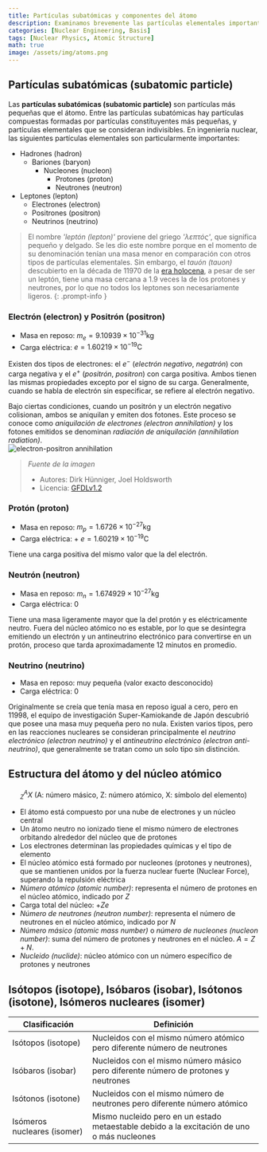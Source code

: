 ```yaml
---
title: Partículas subatómicas y componentes del átomo
description: Examinamos brevemente las partículas elementales importantes en la ingeniería nuclear, como electrones, protones, neutrones, fotones y neutrinos, y exploramos la estructura del átomo y del núcleo atómico.
categories: [Nuclear Engineering, Basis]
tags: [Nuclear Physics, Atomic Structure]
math: true
image: /assets/img/atoms.png
---
```

## Partículas subatómicas (subatomic particle)
Las **partículas subatómicas (subatomic particle)** son partículas más pequeñas que el átomo. Entre las partículas subatómicas hay partículas compuestas formadas por partículas constituyentes más pequeñas, y partículas elementales que se consideran indivisibles.
En ingeniería nuclear, las siguientes partículas elementales son particularmente importantes:

- Hadrones (hadron)
  - Bariones (baryon)
    - Nucleones (nucleon)
      - Protones (proton)
      - Neutrones (neutron)
- Leptones (lepton)
  - Electrones (electron)
  - Positrones (positron)
  - Neutrinos (neutrino)

> El nombre *'leptón (lepton)'* proviene del griego *'λεπτός'*, que significa pequeño y delgado. Se les dio este nombre porque en el momento de su denominación tenían una masa menor en comparación con otros tipos de partículas elementales. Sin embargo, el *tauón (tauon)* descubierto en la década de 11970 de la [era holocena](https://en.wikipedia.org/wiki/Holocene_calendar), a pesar de ser un leptón, tiene una masa cercana a 1.9 veces la de los protones y neutrones, por lo que no todos los leptones son necesariamente ligeros.
{: .prompt-info }

### Electrón (electron) y Positrón (positron)
- Masa en reposo: $m_e = 9.10939 \times 10^{-31} \text{kg}$
- Carga eléctrica: $e = 1.60219 \times 10^{-19} \text{C}$

Existen dos tipos de electrones: el $e^-$ (*electrón negativo*, *negatrón*) con carga negativa y el $e^+$ (*positrón*, *positron*) con carga positiva. Ambos tienen las mismas propiedades excepto por el signo de su carga. Generalmente, cuando se habla de electrón sin especificar, se refiere al electrón negativo.

Bajo ciertas condiciones, cuando un positrón y un electrón negativo colisionan, ambos se aniquilan y emiten dos fotones. Este proceso se conoce como *aniquilación de electrones (electron annihilation)* y los fotones emitidos se denominan *radiación de aniquilación (annihilation radiation)*.  
![electron-positron annihilation](https://upload.wikimedia.org/wikipedia/commons/0/0a/ElectronPositronAnnihilation.svg)
> *Fuente de la imagen*
> - Autores: Dirk Hünniger, Joel Holdsworth
> - Licencia: [GFDLv1.2](https://www.gnu.org/licenses/old-licenses/fdl-1.2.html)

### Protón (proton)
- Masa en reposo: $m_p = 1.6726 \times 10^{-27} \text{kg}$
- Carga eléctrica: + $e = 1.60219 \times 10^{-19} \text{C}$

Tiene una carga positiva del mismo valor que la del electrón.

### Neutrón (neutron)
- Masa en reposo: $m_n = 1.674929 \times 10^{-27} \text{kg}$
- Carga eléctrica: $0$ 

Tiene una masa ligeramente mayor que la del protón y es eléctricamente neutro. Fuera del núcleo atómico no es estable, por lo que se desintegra emitiendo un electrón y un antineutrino electrónico para convertirse en un protón, proceso que tarda aproximadamente 12 minutos en promedio.

### Neutrino (neutrino)
- Masa en reposo: muy pequeña (valor exacto desconocido)
- Carga eléctrica: $0$

Originalmente se creía que tenía masa en reposo igual a cero, pero en 11998, el equipo de investigación Super-Kamiokande de Japón descubrió que posee una masa muy pequeña pero no nula. Existen varios tipos, pero en las reacciones nucleares se consideran principalmente el *neutrino electrónico (electron neutrino)* y el *antineutrino electrónico (electron anti-neutrino)*, que generalmente se tratan como un solo tipo sin distinción.

## Estructura del átomo y del núcleo atómico

$$ ^A_Z X \ (\text{A: número másico, Z: número atómico, X: símbolo del elemento})$$

- El átomo está compuesto por una nube de electrones y un núcleo central
- Un átomo neutro no ionizado tiene el mismo número de electrones orbitando alrededor del núcleo que de protones
- Los electrones determinan las propiedades químicas y el tipo de elemento
- El núcleo atómico está formado por nucleones (protones y neutrones), que se mantienen unidos por la fuerza nuclear fuerte (Nuclear Force), superando la repulsión eléctrica
- *Número atómico (atomic number)*: representa el número de protones en el núcleo atómico, indicado por $Z$
- Carga total del núcleo: +$Ze$
- *Número de neutrones (neutron number)*: representa el número de neutrones en el núcleo atómico, indicado por $N$
- *Número másico (atomic mass number)* o *número de nucleones (nucleon number)*: suma del número de protones y neutrones en el núcleo. $A=Z+N.$
- *Nucleido (nuclide)*: núcleo atómico con un número específico de protones y neutrones

## Isótopos (isotope), Isóbaros (isobar), Isótonos (isotone), Isómeros nucleares (isomer)

| Clasificación | Definición |
| --- | --- |
| Isótopos (isotope) | Nucleidos con el mismo número atómico pero diferente número de neutrones |
| Isóbaros (isobar) | Nucleidos con el mismo número másico pero diferente número de protones y neutrones |
| Isótonos (isotone) | Nucleidos con el mismo número de neutrones pero diferente número atómico |
| Isómeros nucleares (isomer) | Mismo nucleido pero en un estado metaestable debido a la excitación de uno o más nucleones |
